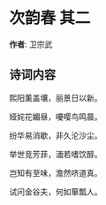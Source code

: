 # 次韵春  其二

**作者**: 卫宗武

## 诗词内容

熙阳薰盖壤，丽景日以新。

娅姹花媚昼，嚘嘤鸟鸣晨。

纷华易消歇，非久沦沙尘。

举世竞芳菲，湎若嗜饮醇。

岂知有至味，澹然哜道真。

试问金谷夫，何如箪瓢人。

